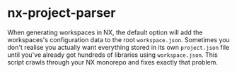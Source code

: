 # nx-project-parser
When generating workspaces in NX, the default option will add the workspaces's configuration data to the root `workspace.json`. Sometimes you don't realise you actually want everything stored in its own `project.json` file until you've already got hundreds of libraries using `workspace.json`. This script crawls through your NX monorepo and fixes exactly that problem.
